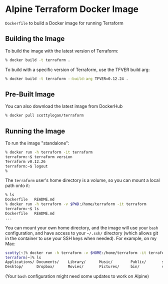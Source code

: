 # Alpine Terraform Docker Image

`Dockerfile` to build a Docker image for running Terraform

## Building the Image

To build the image with the latest version of Terraform:

```bash
% docker build -t terraform .
```

To build with a specific version of Terraform, use the TFVER build arg:

```bash
% docker build -t terraform --build-arg TFVER=0.12.24 .
```

## Pre-Built Image

You can also download the latest image from DockerHub

```bash
% docker pull scottylogan/terraform
```

## Running the Image

To run the image "standalone":

```bash
% docker run -h terraform -it terraform
terraform:~$ terraform version
Terraform v0.12.26
terraform:~$ logout
%
```

The `terraform` user's home directory is a volume, so you can mount a local path onto it:

```bash
% ls
Dockerfile   README.md
% docker run -h terraform -v $PWD:/home/terraform -it terraform
terraform:~$ ls
Dockerfile   README.md
...
```

You can mount your own home directory, and the image will use your `bash` configuration, and have access to your `~/.ssh/` directory (which allows git in the container to use your SSH keys when needed). For example, on my Mac:

```bash
scotty[~]% docker run -h terraform -v $HOME:/home/terraform -it terraform
terraform[~]% ls
Applications/ Documents/    Library/      Music/        Public/       share/
Desktop/      Dropbox/      Movies/       Pictures/     bin/          src/
```

(Your `bash` configuration might need some updates to work on Alpine)

